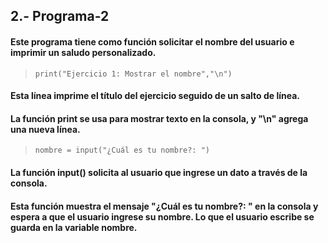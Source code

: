 ## 2.- Programa-2
#### Este programa tiene como función solicitar el nombre del usuario e imprimir un saludo personalizado.
> ``` print("Ejercicio 1: Mostrar el nombre","\n") ``` 
#### Esta línea imprime el título del ejercicio seguido de un salto de línea. 
#### La función print se usa para mostrar texto en la consola, y "\n" agrega una nueva línea.
> ``` nombre = input("¿Cuál es tu nombre?: ") ```
#### La función input() solicita al usuario que ingrese un dato a través de la consola.
#### Esta función muestra el mensaje "¿Cuál es tu nombre?: " en la consola y espera a que el usuario ingrese su nombre. Lo que el usuario escribe se guarda en la variable nombre.
